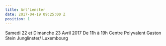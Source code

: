 ```yaml
---
title: Art'Lenster
date: 2017-04-19 09:25:00 Z
position: 1
---
```


Samedi 22 et Dimanche 23 Avril 2017
De 11h à 19h
Centre Polyvalent Gaston Stein
Junglinster/ Luxembourg